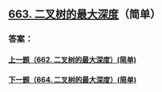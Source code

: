 ## [663. 二叉树的最大深度](https://leetcode-cn.com/problems/merge-two-sorted-lists/)（简单）





### 答案：



#### [上一题（662. 二叉树的最大深度）(简单)](https://github.com/sdwwld/leetCode/blob/master/src/main/java/com/wld/java/leetcode/leetCode0662.md)

#### [下一题（664. 二叉树的最大深度）(简单)](https://github.com/sdwwld/leetCode/blob/master/src/main/java/com/wld/java/leetcode/leetCode0664.md)